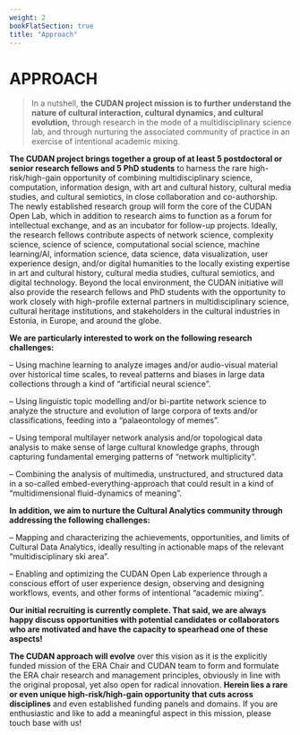 ```yaml
---
weight: 2
bookFlatSection: true
title: "Approach"
---
```

APPROACH
==  

> In a nutshell, **the CUDAN project mission is to further understand the nature of cultural interaction, cultural dynamics, and cultural evolution,** through research in the mode of a multidisciplinary science lab, and through nurturing the associated community of practice in an exercise of intentional academic mixing.  

**The CUDAN project brings together a group of at least 5 postdoctoral or senior research fellows and 5 PhD students** to harness the rare high-risk/high-gain opportunity of combining multidisciplinary science, computation, information design, with art and cultural history, cultural media studies, and cultural semiotics, in close collaboration and co-authorship. The newly established research group will form the core of the CUDAN Open Lab, which in addition to research aims to function as a forum for intellectual exchange, and as an incubator for follow-up projects. Ideally, the research fellows contribute aspects of network science, complexity science, science of science, computational social science, machine learning/AI, information science, data science, data visualization, user experience design, and/or digital humanities to the locally existing expertise in art and cultural history, cultural media studies, cultural semiotics, and digital technology. Beyond the local environment, the CUDAN initiative will also provide the research fellows and PhD students with the opportunity to work closely with high-profile external partners in multidisciplinary science, cultural heritage institutions, and stakeholders in the cultural industries in Estonia, in Europe, and around the globe.

**We are particularly interested to work on the following research challenges:**

– Using machine learning to analyze images and/or audio-visual material over historical time scales, to reveal patterns and biases in large data collections through a kind of “artificial neural science”.

– Using linguistic topic modelling and/or bi-partite network science to analyze the structure and evolution of large corpora of texts and/or classifications, feeding into a “palaeontology of memes”.

– Using temporal multilayer network analysis and/or topological data analysis to make sense of large cultural knowledge graphs, through capturing fundamental emerging patterns of “network multiplicity”.

– Combining the analysis of multimedia, unstructured, and structured data in a so-called embed-everything-approach that could result in a kind of “multidimensional fluid-dynamics of meaning”.

**In addition, we aim to nurture the Cultural Analytics community through addressing the following challenges:**

– Mapping and characterizing the achievements, opportunities, and limits of Cultural Data Analytics, ideally resulting in actionable maps of the relevant “multidisciplinary ski area”.

– Enabling and optimizing the CUDAN Open Lab experience through a conscious effort of user experience design, observing and designing workflows, events, and other forms of intentional “academic mixing”.

**Our initial recruiting is currently complete. That said, we are always happy discuss opportunities with potential candidates or collaborators who are motivated and have the capacity to spearhead one of these aspects!**

**The CUDAN approach will evolve** over this vision as it is the explicitly funded mission of the ERA Chair and CUDAN team to form and formulate the ERA chair research and management principles, obviously in line with the original proposal, yet also open for radical innovation. **Herein lies a rare or even unique high-risk/high-gain opportunity that cuts across disciplines** and even established funding panels and domains. If you are enthusiastic and like to add a meaningful aspect in this mission, please touch base with us!
